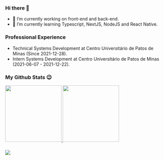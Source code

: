 ### Hi there 👋

- 🔭 I’m currently working on front-end and back-end.
- 🌱 I’m currently learning Typescript, NextJS, NodeJS and React Native.

### Professional Experience
- Technical Systems Development at Centro Universitário de Patos de Minas (Since 2021-12-28).
- Intern Systems Development at Centro Universitário de Patos de Minas (2021-06-07 - 2021-12-22).

### My Github Stats 😉
<div>
  <a href="https://github.com/zluizfs">
  <img height="180em" src="https://github-readme-stats.vercel.app/api?username=zluizfs&show_icons=true&theme=dark&include_all_commits=true&count_private=true"/>
  <img height="180em" src="https://github-readme-stats.vercel.app/api/top-langs/?username=luizfs&layout=compact&langs_count=7&theme=dark"/>
</div>
 
 ###
 
 <div> 
  <a href="https://www.linkedin.com/in/luiz-fernando-de-souza-1555a0186/" target="_blank"><img src="https://img.shields.io/badge/-LinkedIn-%230077B5?style=for-the-badge&logo=linkedin&logoColor=white" target="_blank"></a> 
  </div>
